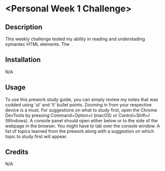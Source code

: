 # <Personal Week 1 Challenge>

## Description

This weekly challenge tested my ability in reading and understading symantec HTML elements. The 
## Installation

N/A

## Usage

To use this prework study guide, you can simply review my notes that was codded using 'ul' and 'li' bullet points. Zooming in from your respective device is a must. For suggestions on what to study first, open the Chrome DevTools by pressing Command+Option+I (macOS) or Control+Shift+I (Windows). A console panel should open either below or to the side of the webpage in the browser. You might have to tab over the console window. A list of topics learned from the prework along with a suggestion on which topic to study first will appear.

## Credits

N/A
